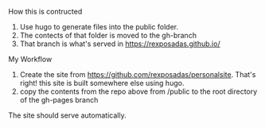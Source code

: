 How this is contructed

1. Use hugo to generate files into the public folder. 
2. The contects of that folder is moved to the gh-branch
3. That branch is what's served in https://rexposadas.github.io/


My Workflow

1. Create the site from https://github.com/rexposadas/personalsite. That's right!  this site is built somewhere else using hugo. 
2. copy the contents from the repo above from /public to the root directory of the gh-pages branch 

The site should serve automatically. 
